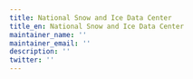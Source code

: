```yaml
---
title: National Snow and Ice Data Center
title_en: National Snow and Ice Data Center
maintainer_name: ''
maintainer_email: ''
description: ''
twitter: ''
---
```

